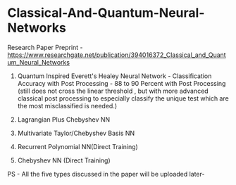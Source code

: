 # Classical-And-Quantum-Neural-Networks

Research Paper Preprint - https://www.researchgate.net/publication/394016372_Classical_and_Quantum_Neural_Networks

1. Quantum Inspired Everett's Healey Neural Network - Classification Accuracy with Post Processing - 88 to 90 Percent with Post Processing
   (still does not cross the linear threshold , but with more advanced classical post processing to especially classify the unique test which are the        most misclassified is needed.)

2. Lagrangian Plus Chebyshev NN
3. Multivariate Taylor/Chebyshev Basis NN
4. Recurrent Polynomial NN(Direct Training)
5. Chebyshev NN (Direct Training)

PS - All the five types discussed in the paper will be uploaded later- 
